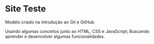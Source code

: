 # Site Teste
 
 Modelo criado na introdução ao Git e GitHub
 
 Usando algumas conceitos junto ao HTML, CSS e JavaScript;
 Buscando aprender e desenvolver algumas funcionalidades.

